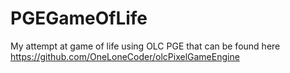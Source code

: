 # PGEGameOfLife
My attempt at game of life using OLC PGE that can be found here https://github.com/OneLoneCoder/olcPixelGameEngine
